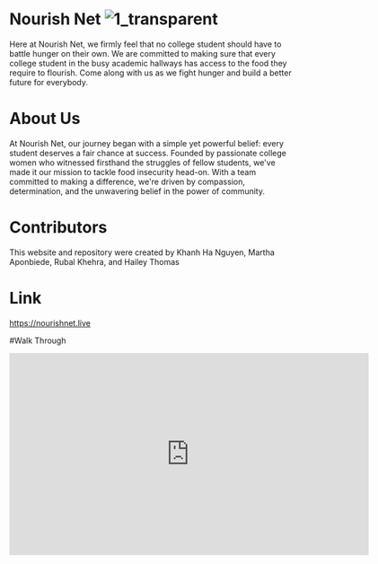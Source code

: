 # Nourish Net ![1_transparent](https://github.com/maponbie/DEVAS/assets/109697302/b5e9c21a-9f38-459d-b442-77678f1592e4)

Here at Nourish Net, we firmly feel that no college student should have to battle hunger on their own. We are committed to making sure that every college student in the busy academic hallways has access to the food they require to flourish. Come along with us as we fight hunger and build a better future for everybody.

# About Us

At Nourish Net, our journey began with a simple yet powerful belief: every student deserves a fair chance at success. Founded by passionate college women who witnessed firsthand the struggles of fellow students, we've made it our mission to tackle food insecurity head-on. With a team committed to making a difference, we're driven by compassion, determination, and the unwavering belief in the power of community.

# Contributors 
This website and repository were created by Khanh Ha Nguyen, Martha Aponbiede, Rubal Khehra, and Hailey Thomas

# Link
https://nourishnet.live

#Walk Through
<iframe title="vimeo-player" src="https://player.vimeo.com/video/909722771?h=1a5d62f7b7" width="640" height="360" frameborder="0"    allowfullscreen></iframe>
